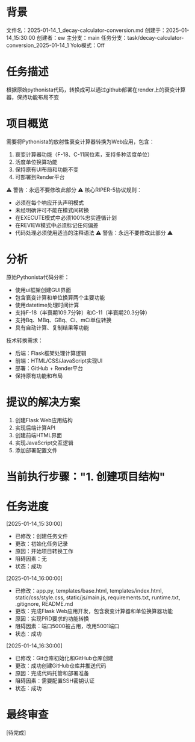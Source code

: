# 背景
文件名：2025-01-14_1_decay-calculator-conversion.md
创建于：2025-01-14_15:30:00
创建者：ew
主分支：main
任务分支：task/decay-calculator-conversion_2025-01-14_1
Yolo模式：Off

# 任务描述
根据原始pythonista代码，转换成可以通过github部署在render上的衰变计算器，保持功能布局不变

# 项目概览
需要将Pythonista的放射性衰变计算器转换为Web应用，包含：
1. 衰变计算器功能（F-18、C-11同位素，支持多种活度单位）
2. 活度单位换算功能
3. 保持原有UI布局和功能不变
4. 可部署到Render平台

⚠️ 警告：永远不要修改此部分 ⚠️
核心RIPER-5协议规则：
- 必须在每个响应开头声明模式
- 未经明确许可不能在模式间转换
- 在EXECUTE模式中必须100%忠实遵循计划
- 在REVIEW模式中必须标记任何偏差
- 代码处理必须使用适当的注释语法
⚠️ 警告：永远不要修改此部分 ⚠️

# 分析
原始Pythonista代码分析：
- 使用ui框架创建GUI界面
- 包含衰变计算和单位换算两个主要功能
- 使用datetime处理时间计算
- 支持F-18（半衰期109.7分钟）和C-11（半衰期20.3分钟）
- 支持Bq、MBq、GBq、Ci、mCi单位转换
- 具有自动计算、复制结果等功能

技术转换需求：
- 后端：Flask框架处理计算逻辑
- 前端：HTML/CSS/JavaScript实现UI
- 部署：GitHub + Render平台
- 保持原有功能和布局

# 提议的解决方案
1. 创建Flask Web应用结构
2. 实现后端计算API
3. 创建前端HTML界面
4. 实现JavaScript交互逻辑
5. 添加部署配置文件

# 当前执行步骤："1. 创建项目结构"

# 任务进度
[2025-01-14_15:30:00]
- 已修改：创建任务文件
- 更改：初始化任务记录
- 原因：开始项目转换工作
- 阻碍因素：无
- 状态：成功

[2025-01-14_16:00:00]
- 已修改：app.py, templates/base.html, templates/index.html, static/css/style.css, static/js/main.js, requirements.txt, runtime.txt, .gitignore, README.md
- 更改：完成Flask Web应用开发，包含衰变计算器和单位换算器功能
- 原因：实现PRD要求的功能转换
- 阻碍因素：端口5000被占用，改用5001端口
- 状态：成功

[2025-01-14_16:30:00]
- 已修改：Git仓库初始化和GitHub仓库创建
- 更改：成功创建GitHub仓库并推送代码
- 原因：完成代码托管和部署准备
- 阻碍因素：需要配置SSH密钥认证
- 状态：成功

# 最终审查
[待完成]
